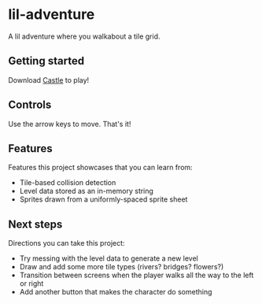 # lil-adventure
A lil adventure where you walkabout a tile grid.

## Getting started
Download [Castle](castle://castle.games/@bridgs/lil-adventure) to play!

## Controls
Use the arrow keys to move. That's it!

## Features
Features this project showcases that you can learn from:

- Tile-based collision detection
- Level data stored as an in-memory string
- Sprites drawn from a uniformly-spaced sprite sheet

## Next steps
Directions you can take this project:

- Try messing with the level data to generate a new level
- Draw and add some more tile types (rivers? bridges? flowers?)
- Transition between screens when the player walks all the way to the left or right
- Add another button that makes the character do something
